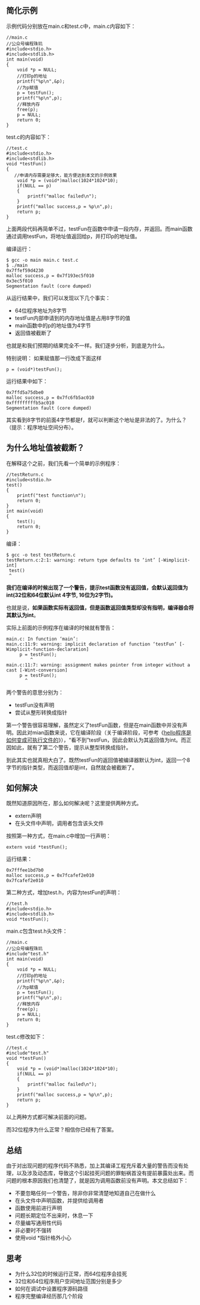 ## **简化示例**

示例代码分别放在main.c和test.c中，main.c内容如下：

```text
//main.c
//公众号编程珠玑
#include<stdio.h>
#include<stdlib.h>
int main(void)
{
    void *p = NULL;
    //打印p的地址
    printf("%p\n",&p);
    //为p赋值
    p = testFun();
    printf("%p\n",p);
    //释放内存
    free(p);
    p = NULL;
    return 0;
}
```

test.c的内容如下：

```text
//test.c
#include<stdio.h>
#include<stdlib.h>
void *testFun()
{
   //申请内存需要足够大，能方便达到本文的示例效果
    void *p = (void*)malloc(1024*1024*10);
    if(NULL == p)
    {
        printf("malloc failed\n");
    }
    printf("malloc success,p = %p\n",p);
    return p;
}
```

上面两段代码再简单不过，testFun在函数中申请一段内存，并返回。而main函数通过调用testFun，将地址值返回给p，并打印p的地址值。

编译运行：

```text
$ gcc -o main main.c test.c
$ ./main
0x7ffef59d4230
malloc success,p = 0x7f193ec5f010
0x3ec5f010
Segmentation fault (core dumped)
```

从运行结果中，我们可以发现以下几个事实：

- 64位程序地址为8字节
- testFun内部申请到的内存地址值是占用8字节的值
- main函数中的p的地址值为4字节
- 返回值被截断了

也就是和我们预期的结果完全不一样。我们逐步分析，到底是为什么。

特别说明：
如果赋值那一行改成下面这样

```text
p = (void*)testFun();
```

运行结果中如下：

```text
0x7ffd5a75dbe0
malloc success,p = 0x7fc6fb5ac010
0xfffffffffb5ac010
Segmentation fault (core dumped)
```

其实看到8字节的前面4字节都是f，就可以判断这个地址是非法的了。为什么？（提示：程序地址空间分布）。

## **为什么地址值被截断？**

在解释这个之前，我们先看一个简单的示例程序：

```text
//testReturn.c
#include<stdio.h>
test()
{
    printf("test function\n");
    return 0;
}
int main(void)
{
    test();
    return 0;
}
```

编译：

```text
$ gcc -o test testReturn.c
testReturn.c:2:1: warning: return type defaults to ‘int’ [-Wimplicit-int]
 test()
 ^
```

**我们在编译的时候出现了一个警告，提示test函数没有返回值，会默认返回值为int(32位和64位默认int 4字节, 16位为2字节)。**

也就是说，**如果函数实际有返回值，但是函数返回值类型却没有指明，编译器会将其默认为int**。

实际上前面的示例程序在编译的时候就有警告：

```text
main.c: In function ‘main’:
main.c:11:9: warning: implicit declaration of function ‘testFun’ [-Wimplicit-function-declaration]
     p = testFun();
         ^
main.c:11:7: warning: assignment makes pointer from integer without a cast [-Wint-conversion]
     p = testFun();
       ^
```

两个警告的意思分别为：

- testFun没有声明
- 尝试从整形转换成指针

第一个警告很容易理解，虽然定义了testFun函数，但是在main函数中并没有声明。因此对mian函数来说，它在编译阶段（关于编译阶段，可参考《[hello程序是如何变成可执行文件的](https://link.zhihu.com/?target=https%3A//www.yanbinghu.com/2018/10/10/27133.html)》），“看不到”testFun，因此会默认为其返回值为int。而正因如此，就有了第二个警告，提示从整型转换成指针。

到此其实也就真相大白了。既然testFun的返回值被编译器默认为int，返回一个8字节的指针类型，而返回值却是int，自然就会被截断了。

## **如何解决**

既然知道原因所在，那么如何解决呢？这里提供两种方式。

- extern声明
- 在头文件中声明，调用者包含该头文件

按照第一种方式，在main.c中增加一行声明：

```text
extern void *testFun();
```

运行结果：

```text
0x7fffee1bd7b0
malloc success,p = 0x7fcafef2e010
0x7fcafef2e010
```

第二种方式，增加test.h，内容为testFun的声明：

```text
//test.h
#include<stdio.h>
#include<stdlib.h>
void *testFun();
```

main.c包含test.h头文件：

```text
//main.c
//公众号编程珠玑
#include"test.h"
int main(void)
{
    void *p = NULL;
    //打印p的地址
    printf("%p\n",&p);
    //为p赋值
    p = testFun();
    printf("%p\n",p);
    //释放内存
    free(p);
    p = NULL;
    return 0;
}
```

test.c修改如下：

```text
//test.c
#include"test.h"
void *testFun()
{
    void *p = (void*)malloc(1024*1024*10);
    if(NULL == p)
    {
        printf("malloc failed\n");
    }
    printf("malloc success,p = %p\n",p);
    return p;
}
```

以上两种方式都可解决前面的问题。

而32位程序为什么正常？相信你已经有了答案。

## **总结**

由于对出现问题的程序代码不熟悉，加上其编译工程充斥着大量的警告而没有处理，以及涉及动态库，导致这个引起挂死问题的罪魁祸首没有提前暴露处出来。而问题的根本原因我们也清楚了，就是因为调用函数前没有声明。本文总结如下：

- 不要忽略任何一个警告，除非你非常清楚地知道自己在做什么
- 在头文件中声明函数，并提供给调用者
- 函数使用前进行声明
- 问题长期定位不出来时，休息一下
- 尽量编写通用性代码
- 非必要时不强转
- 使用void *指针格外小心

## **思考**

- 为什么32位的时候运行正常，而64位程序会挂死
- 32位和64位程序用户空间地址范围分别是多少
- 如何在调试中设置程序源码路径
- 程序完整编译经历那几个阶段